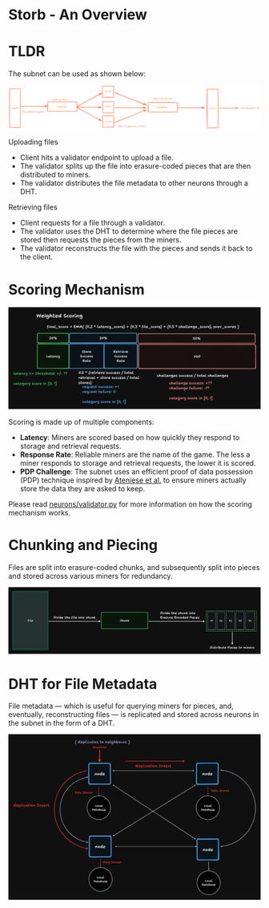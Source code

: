 # Storb - An Overview

# TLDR

The subnet can be used as shown below:

![overview](../assets/overview.png)

Uploading files

- Client hits a validator endpoint to upload a file.
- The validator splits up the file into erasure-coded pieces that are then distributed to miners.
- The validator distributes the file metadata to other neurons through a DHT.

Retrieving files

- Client requests for a file through a validator.
- The validator uses the DHT to determine where the file pieces are stored then requests the pieces from the miners.
- The validator reconstructs the file with the pieces and sends it back to the client.


# Scoring Mechanism

![scoring](../assets/weight-scoring.png)

Scoring is made up of multiple components:

- **Latency**: Miners are scored based on how quickly they respond to storage and retrieval requests.
- **Response Rate**: Reliable miners are the name of the game. The less a miner responds to storage and retrieval requests, the lower it is scored.
- **PDP Challenge**: The subnet uses an efficient proof of data possession (PDP) technique inspired by [Ateniese et al.](https://dl.acm.org/doi/10.1145/1315245.1315318) to ensure miners actually store the data they are asked to keep.

Please read [neurons/validator.py](../neurons/validator.py) for more information on how the scoring mechanism works.

# Chunking and Piecing

Files are split into erasure-coded chunks, and subsequently split into pieces and stored across various miners for redundancy.

![chunk](../assets/chunk.png)

# DHT for File Metadata

File metadata — which is useful for querying miners for pieces, and, eventually, reconstructing files — is replicated and stored across neurons in the subnet in the form of a DHT.

![metadata](../assets/metadata.png)

